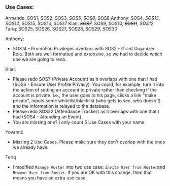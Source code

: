### Use Cases:

Armando:
	SOS1, SOS2, SOS3, *SOS5*, *SOS6*, SOS8
Anthony:
	SOS4, *SOS13*, *SOS14*, SOS15, SOS16, SOS17
Kian:
	~~*SOS7*~~, SOS9, SOS10, ~~SOS11~~, *SOS12*
Tariq:
	SOS25, SOS26, SOS27, SOS28, *SOS29*, *SOS30*


Anthony:
* SOS14 - Promotion Privileges overlaps with SOS2 - Grant Organizer Role. Both are well formatted and extensive, so we had to decide which one we are going to redo. 

Kian:
* Please redo SOS7 (Private Account) as it overlaps with one that I had (SOS6 - Ensure User Profile Privacy). You could, for example, turn it into the action of setting an account to private rather than checking if the account is private. I.e., the user goes to his page, clicks a link "make private", inputs some whitelist/blacklist (who gets to see, who doesn't) and the information is relayed to the database. 
* Please redo SOS22 (Attendance Tracker) as it overlaps with one that I had (SOS4 - Attending an Event). 
* You are missing one? I only count 5 Use Cases with your name.

Yovanni:
* Missing 2 Use Cases. Please make sure they don't overlap with the ones we already have. 

Teriq
* I modified `Manage Roster` into two use case: `Invite User from Roster`and `Remove User from Roster`. If you are OK with this change, then that means you have an extra use case. 


